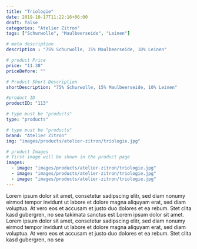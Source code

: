 ```yaml
---
title: "Triologie"
date: 2019-10-17T11:22:16+06:00
draft: false
categories: "Atelier Zitron"
tags: ["Schurwolle", "Maulbeerseide", "Leinen"]

# meta description
description : "75% Schurwolle, 15% Maulbeerseide, 10% Leinen"

# product Price
price: "11.38"
priceBefore: ""

# Product Short Description
shortDescription: "75% Schurwolle, 15% Maulbeerseide, 10% Leinen"

#product ID
productID: "113"

# type must be "products"
type: "products"

# type must be "products"
brand: "Atelier Zitron"
img: "images/products/atelier-zitron/triologie.jpg"   

# product Images
# first image will be shown in the product page
images:
  - image: "images/products/atelier-zitron/triologie.jpg"
  - image: "images/products/atelier-zitron/triologie.jpg"
  - image: "images/products/atelier-zitron/triologie.jpg"
---
```


Lorem ipsum dolor sit amet, consetetur sadipscing elitr, sed diam nonumy eirmod tempor invidunt ut labore et dolore magna aliquyam erat, sed diam voluptua. At vero eos et accusam et justo duo dolores et ea rebum. Stet clita kasd gubergren, no sea takimata sanctus est Lorem ipsum dolor sit amet. Lorem ipsum dolor sit amet, consetetur sadipscing elitr, sed diam nonumy eirmod tempor invidunt ut labore et dolore magna aliquyam erat, sed diam voluptua. At vero eos et accusam et justo duo dolores et ea rebum. Stet clita kasd gubergren, no sea 
